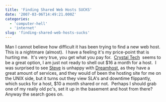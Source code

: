 ```yaml
---
title: 'Finding Shared Web Hosts SUCKS'
date: '2007-03-06T14:49:21.000Z'
categories:
  - 'computer-hell'
  - 'internet'
slug: 'finding-shared-web-hosts-sucks'
---
```


Man I cannot believe how difficult it has been trying to find a new web host.  This is a nightmare (almost).  I have a feeling it's my price-point that is hurting me.  It's very true, you get what you pay for.  [Crystal Tech](http://crystaltech.com)  seems to be a great option, I am just not ready to shell out $16 a month for a host.  I was surprised to see [Steve](http://www.furrygoat.com) is unhappy with [Dreamhost](http://www.dreamhost.com), as they have a great amount of services, and they would of been the hosting site for me on the UNIX side, but it turns out they view SLA's and downtime flippantly, which sucks for a host, $10 a month shared or not.  Perhaps I should grab one of my really old pc's, set it up in the basement and host from there?  Anyway the search goes on.

